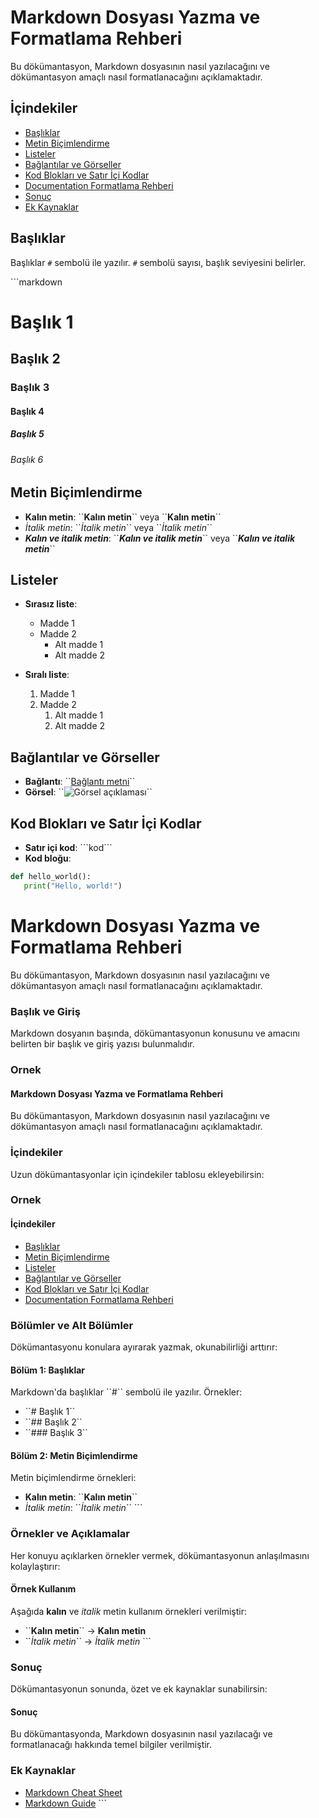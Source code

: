 # Markdown Dosyası Yazma ve Formatlama Rehberi

Bu dökümantasyon, Markdown dosyasının nasıl yazılacağını ve dökümantasyon amaçlı nasıl formatlanacağını açıklamaktadır.

## İçindekiler
- [Başlıklar](#başlıklar)
- [Metin Biçimlendirme](#metin-biçimlendirme)
- [Listeler](#listeler)
- [Bağlantılar ve Görseller](#bağlantılar-ve-görseller)
- [Kod Blokları ve Satır İçi Kodlar](#kod-blokları-ve-satır-içi-kodlar)
- [Documentation Formatlama Rehberi](#documentation-formatlama-rehberi)
- [Sonuç](#sonuç)
- [Ek Kaynaklar](#ek-kaynaklar)

## Başlıklar
Başlıklar `#` sembolü ile yazılır. `#` sembolü sayısı, başlık seviyesini belirler.

\`\`\`markdown
# Başlık 1
## Başlık 2
### Başlık 3
#### Başlık 4
##### Başlık 5
###### Başlık 6


## Metin Biçimlendirme
- **Kalın metin**: \`\`**Kalın metin**\`\` veya \`\`__Kalın metin__\`\`
- *İtalik metin*: \`\`*İtalik metin*\`\` veya \`\`_İtalik metin_\`\`
- ***Kalın ve italik metin***: \`\`***Kalın ve italik metin***\`\` veya \`\`___Kalın ve italik metin___\`\`

## Listeler
- **Sırasız liste**:
  - Madde 1
  - Madde 2
    - Alt madde 1
    - Alt madde 2

- **Sıralı liste**:
  1. Madde 1
  2. Madde 2
     1. Alt madde 1
     2. Alt madde 2

## Bağlantılar ve Görseller
- **Bağlantı**: \`\`[Bağlantı metni](https://docs.github.com/en/get-started/writing-on-github/getting-started-with-writing-and-formatting-on-github/basic-writing-and-formatting-syntax)\`\`
- **Görsel**: \`\`![Görsel açıklaması](https://pixabay.com/photos/watering-can-garden-nature-5346272/)\`\`

## Kod Blokları ve Satır İçi Kodlar
- **Satır içi kod**: \`\`\`kod\`\`\`
- **Kod bloğu**:
 ```python
def hello_world():
    print("Hello, world!")
 ```


# Markdown Dosyası Yazma ve Formatlama Rehberi

Bu dökümantasyon, Markdown dosyasının nasıl yazılacağını ve dökümantasyon amaçlı nasıl formatlanacağını açıklamaktadır.

### Başlık ve Giriş
Markdown dosyanın başında, dökümantasyonun konusunu ve amacını belirten bir başlık ve giriş yazısı bulunmalıdır.

### Ornek

#### Markdown Dosyası Yazma ve Formatlama Rehberi

Bu dökümantasyon, Markdown dosyasının nasıl yazılacağını ve dökümantasyon amaçlı nasıl formatlanacağını açıklamaktadır.


### İçindekiler
Uzun dökümantasyonlar için içindekiler tablosu ekleyebilirsin:

### Ornek

#### İçindekiler
- [Başlıklar](#başlıklar)
- [Metin Biçimlendirme](#metin-biçimlendirme)
- [Listeler](#listeler)
- [Bağlantılar ve Görseller](#bağlantılar-ve-görseller)
- [Kod Blokları ve Satır İçi Kodlar](#kod-blokları-ve-satır-İçi-kodlar)
- [Documentation Formatlama Rehberi](#documentation-formatlama-rehberi)


### Bölümler ve Alt Bölümler
Dökümantasyonu konulara ayırarak yazmak, okunabilirliği arttırır:


#### Bölüm 1: Başlıklar
Markdown'da başlıklar \`\`#\`\` sembolü ile yazılır. Örnekler:
- \`\`# Başlık 1\`\`
- \`\`## Başlık 2\`\`
- \`\`### Başlık 3\`\`

#### Bölüm 2: Metin Biçimlendirme
Metin biçimlendirme örnekleri:
- **Kalın metin**: \`\`**Kalın metin**\`\`
- *İtalik metin*: \`\`*İtalik metin*\`\`
\`\`\`

### Örnekler ve Açıklamalar
Her konuyu açıklarken örnekler vermek, dökümantasyonun anlaşılmasını kolaylaştırır:


#### Örnek Kullanım
Aşağıda **kalın** ve *italik* metin kullanım örnekleri verilmiştir:
- \`\`**Kalın metin**\`\` → **Kalın metin**
- \`\`*İtalik metin*\`\` → *İtalik metin*
\`\`\`

### Sonuç
Dökümantasyonun sonunda, özet ve ek kaynaklar sunabilirsin:


#### Sonuç
Bu dökümantasyonda, Markdown dosyasının nasıl yazılacağı ve formatlanacağı hakkında temel bilgiler verilmiştir.

### Ek Kaynaklar
- [Markdown Cheat Sheet](https://www.markdownguide.org/cheat-sheet/)
- [Markdown Guide](https://www.markdownguide.org/)
\`\`\`
